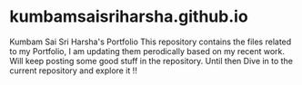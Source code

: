 # kumbamsaisriharsha.github.io
Kumbam Sai Sri Harsha's Portfolio
This repository contains the files related to my Portfolio, I am updating them  perodically based on my recent work. 
Will keep posting some good stuff in the repository. 
Until then Dive in to the current repository and explore it !!
